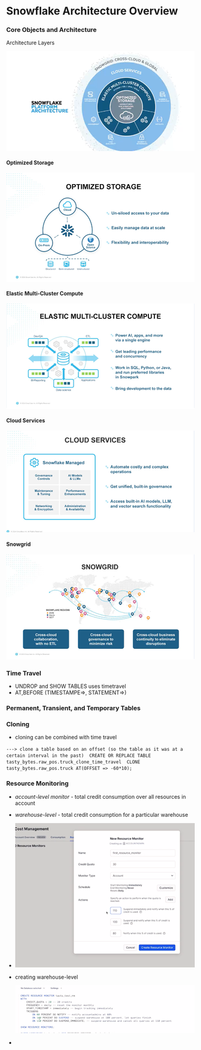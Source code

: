 # Snowflake Architecture Overview

### Core Objects and Architecture

Architecture Layers

![](assets\20250817_190847_snowflake_platform_architecture.png)

#### Optimized Storage

![](assets\20250817_191307_optimized_storage_layer.png)

#### Elastic Multi-Cluster Compute

![](assets\20250817_191526_elastic_multi-cluster_compute.png)

#### Cloud Services

![coud_services.png](./e30a203a44c65040cc4a60ea5237b837.png "coud_services.png")

#### Snowgrid

![snowgrid.png](./2b3cb9e03f863bacd62c8a3866cc3422.png "snowgrid.png")

### Time Travel

* UNDROP and SHOW TABLES uses timetravel
* AT,BEFORE (TIMESTAMPE=>, STATEMENT=>)

### Permanent, Transient, and Temporary Tables

### Cloning

- cloning can be combined with time travel

`---> clone a table based on an offset (so the table as it was at a certain interval in the past)  CREATE OR REPLACE TABLE tasty_bytes.raw_pos.truck_clone_time_travel  CLONE tasty_bytes.raw_pos.truck AT(OFFSET => -60*10); `



### Resource Monitoring


- *account-level monitor* - total credit consumption over all resources in account
- *warehouse-level* - total credit consumption for a particular warehouse
- ![](assets\20250820_192319_image.png)
- creating warehouse-level

  ![](assets\20250820_192427_image.png)
-
